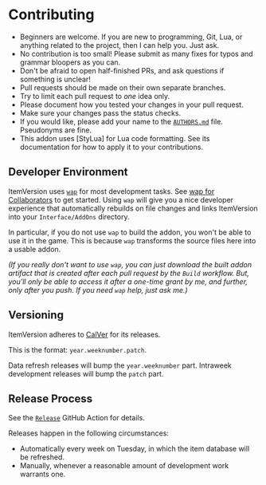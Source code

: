 # Contributing

- Beginners are welcome. If you are new to programming, Git, Lua, or anything related to the
  project, then I can help you. Just ask.
- No contribution is too small! Please submit as many fixes for typos and grammar bloopers as you
  can.
- Don't be afraid to open half-finished PRs, and ask questions if something is unclear!
- Pull requests should be made on their own separate branches.
- Try to limit each pull request to _one_ idea only.
- Please document how you tested your changes in your pull request.
- Make sure your changes pass the status checks.
- If you would like, please add your name to the
  [`AUTHORS.md`](https://github.com/t-mart/ItemVersion/blob/master/AUTHORS.md) file. Pseudonyms are
  fine.
- This addon uses [StyLua] for Lua code formatting. See its documentation for how to apply it to
  your contributions.

## Developer Environment

ItemVersion uses [`wap`](https://t-mart.github.io/wap/) for most development tasks. See [wap for
Collaborators](https://t-mart.github.io/wap/wap-for-collaborators/) to get started. Using `wap` will
give you a nice developer experience that automatically rebuilds on file changes and links
ItemVersion into your `Interface/AddOns` directory.

In particular, if you do not use `wap` to build the addon, you won't be able to use it in the game.
This is because `wap` transforms the source files here into a usable addon.

_(If you really don't want to use `wap`, you can just download the built addon artifact that is
created after each pull request by the `Build` workflow. But, you'll only be able to access it
after a one-time grant by me, and further, only after you push. If you need `wap` help, just ask
me.)_

## Versioning

ItemVersion adheres to [CalVer](https://calver.org/) for its releases.

This is the format: `year.weeknumber.patch`.

Data refresh releases will bump the `year.weeknumber` part. Intraweek development releases will bump
the `patch` part.

## Release Process

See the [`Release`](https://github.com/t-mart/ItemVersion/blob/master/.github/workflows/release.yml)
GitHub Action for details.

Releases happen in the following circumstances:

- Automatically every week on Tuesday, in which the item database will be refreshed.
- Manually, whenever a reasonable amount of development work warrants one.
